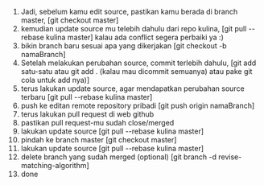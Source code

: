 1. Jadi, sebelum kamu edit source, pastikan kamu berada di branch master,
[git checkout master]
2. kemudian update source mu telebih dahulu dari repo kulina,
[git pull --rebase kulina master]
kalau ada conflict segera perbaiki ya :)
3. bikin branch baru sesuai apa yang dikerjakan
[git checkout -b namaBranch]
4. Setelah melakukan perubahan source, commit terlebih dahulu,
[git add satu-satu atau git add . (kalau mau dicommit semuanya) atau pake git cola untuk add nya)]
5. terus lakukan update source, agar mendapatkan perubahan source terbaru
[git pull --rebase kulina master]
6. push ke editan remote repository pribadi
[git push origin namaBranch]
7. terus lakukan pull request di web github
8. pastikan pull request-mu sudah close/merged
9. lakukan update source
[git pull --rebase kulina master]
10. pindah ke branch master
[git checkout master]
11. lakukan update source
[git pull --rebase kulina master]
12. delete branch yang sudah merged (optional)
[git branch -d revise-matching-algorithm]
13. done
